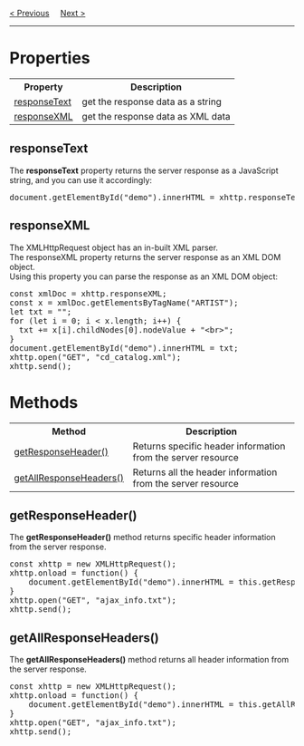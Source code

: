<a href="/JS/AJAX/Request.md">&lt; Previous</a>
&nbsp;&nbsp;&nbsp;
<a href="/JS/AJAX/XML-Files.md">Next &gt;</a>
<hr>
<h1>Properties</h1>
<table class="ws-table-all notranslate"> 
  <tr>
    <th>Property</th>
    <th>Description</th>
  </tr>  
  <tr>
    <td><a href="#responseText">responseText</a></td>
    <td>get the response data as a string</td>
  </tr>
  <tr>
    <td><a href="#responseXML">responseXML</a></td>
    <td>get the response data as XML data</td>
  </tr>
</table>
<h2>responseText</h2>
The <b>responseText</b> property returns the server response as a JavaScript string, and you can use it accordingly:
<pre>document.getElementById("demo").innerHTML = xhttp.responseText;</pre>
<h2>responseXML</h2>
The XMLHttpRequest object has an in-built XML parser.
<br>
The responseXML property returns the server response as an XML DOM object.
<br>
Using this property you can parse the response as an XML DOM object:
<pre>
const xmlDoc = xhttp.responseXML;
const x = xmlDoc.getElementsByTagName("ARTIST");
let txt = "";
for (let i = 0; i &lt; x.length; i++) {
  txt += x[i].childNodes[0].nodeValue + "&lt;br&gt;";
}
document.getElementById("demo").innerHTML = txt;
xhttp.open("GET", "cd_catalog.xml");
xhttp.send();
</pre>
<h1>Methods</h1>
<table class="ws-table-all notranslate"> 
  <tr>
    <th>Method</th>
    <th>Description</th>
  </tr>  
  <tr>
    <td><a href="#getResponseHeader">getResponseHeader()</a></td>
    <td>Returns specific header information from the server resource</td>
  </tr>
  <tr>
    <td><a href="#getAllResponseHeaders">getAllResponseHeaders()</a></td>
    <td>Returns all the header information from the server resource</td>
  </tr>
</table>
<h2>getResponseHeader()</h2>
The <b>getResponseHeader()</b> method returns specific header information from the server response.
<pre>
const xhttp = new XMLHttpRequest();
xhttp.onload = function() {
    document.getElementById("demo").innerHTML = this.getResponseHeader("Last-Modified");
}
xhttp.open("GET", "ajax_info.txt");
xhttp.send();
</pre>
<h2>getAllResponseHeaders()</h2>
The <b>getAllResponseHeaders()</b> method returns all header information from the server response.
<pre>
const xhttp = new XMLHttpRequest();
xhttp.onload = function() {
    document.getElementById("demo").innerHTML = this.getAllResponseHeaders();
}
xhttp.open("GET", "ajax_info.txt");
xhttp.send();
</pre>
